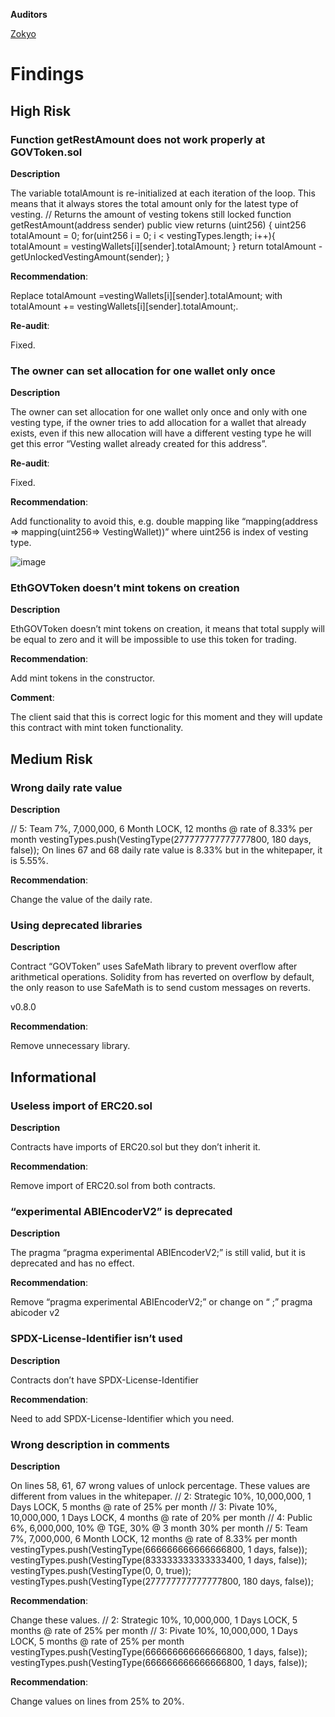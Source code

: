 **Auditors**

[Zokyo](https://x.com/zokyo_io)

# Findings

## High Risk

### Function getRestAmount does not work properly at GOVToken.sol

**Description**

The variable totalAmount is re-initialized at each iteration of the loop. This means that it
always stores the total amount only for the latest type of vesting.
// Returns the amount of vesting tokens still locked
function getRestAmount(address sender) public view returns (uint256) {
uint256 totalAmount = 0;
for(uint256 i = 0; i < vestingTypes.length; i++){
totalAmount = vestingWallets[i][sender].totalAmount;
}
return totalAmount - getUnlockedVestingAmount(sender);
}

**Recommendation**:

Replace totalAmount =vestingWallets[i][sender].totalAmount; with totalAmount +=
vestingWallets[i][sender].totalAmount;.

**Re-audit**:

Fixed.

### The owner can set allocation for one wallet only once

**Description**

The owner can set allocation for one wallet only once and only with one vesting type, if the
owner tries to add allocation for a wallet that already exists, even if this new allocation will
have a different vesting type he will get this error “Vesting wallet already created for this
address”.

**Re-audit**:

Fixed.

**Recommendation**:

Add functionality to avoid this, e.g. double mapping like “mapping(address =>
mapping(uint256=> VestingWallet))” where uint256 is index of vesting type.

![image](https://github.com/user-attachments/assets/c661a4c0-cbba-4358-9ddc-d10d97726146)

### EthGOVToken doesn’t mint tokens on creation

**Description**

EthGOVToken doesn’t mint tokens on creation, it means that total supply will be equal to zero
and it will be impossible to use this token for trading.

**Recommendation**:

Add mint tokens in the constructor.

**Comment**:

The client said that this is correct logic for this moment and they will update this contract with
mint token functionality.


## Medium Risk

### Wrong daily rate value

**Description**

// 5: Team 7%, 7,000,000, 6 Month LOCK, 12 months @ rate of 8.33% per month
vestingTypes.push(VestingType(277777777777777800, 180 days, false));
On lines 67 and 68 daily rate value is 8.33% but in the whitepaper, it is 5.55%.

**Recommendation**:

Change the value of the daily rate.

### Using deprecated libraries

**Description**

Сontract “GOVToken” uses SafeMath library to prevent overflow after arithmetical operations.
Solidity from has reverted on overflow by default, the only reason to use SafeMath is to
send custom messages on reverts.

v0.8.0

**Recommendation**:

Remove unnecessary library.

## Informational

### Useless import of ERC20.sol

**Description**

Contracts have imports of ERC20.sol but they don’t inherit it.

**Recommendation**:

Remove import of ERC20.sol from both contracts.

### “experimental ABIEncoderV2” is deprecated

**Description**

The pragma “pragma experimental ABIEncoderV2;” is still valid, but it is deprecated and has
no effect.

**Recommendation**:

Remove “pragma experimental ABIEncoderV2;” or change on “ ;” pragma abicoder v2

### SPDX-License-Identifier isn’t used

**Description**


Contracts don’t have SPDX-License-Identifier

**Recommendation**:

Need to add SPDX-License-Identifier which you need.

### Wrong description in comments

**Description**

On lines 58, 61, 67 wrong values of unlock percentage. These values are different from values
in the whitepaper.
// 2: Strategic 10%, 10,000,000, 1 Days LOCK, 5 months @ rate of 25% per month
// 3: Pivate 10%, 10,000,000, 1 Days LOCK, 4 months @ rate of 20% per month
// 4: Public 6%, 6,000,000, 10% @ TGE, 30% @ 3 month 30% per month
// 5: Team 7%, 7,000,000, 6 Month LOCK, 12 months @ rate of 8.33% per month
vestingTypes.push(VestingType(666666666666666800, 1 days, false));
vestingTypes.push(VestingType(833333333333333400, 1 days, false));
vestingTypes.push(VestingType(0, 0, true));
vestingTypes.push(VestingType(277777777777777800, 180 days, false));

**Recommendation**:

Change these values.
// 2: Strategic 10%, 10,000,000, 1 Days LOCK, 5 months @ rate of 25% per month
// 3: Pivate 10%, 10,000,000, 1 Days LOCK, 5 months @ rate of 25% per month
vestingTypes.push(VestingType(666666666666666800, 1 days, false));
vestingTypes.push(VestingType(666666666666666800, 1 days, false));

**Recommendation**:

Change values on lines from 25% to 20%.
